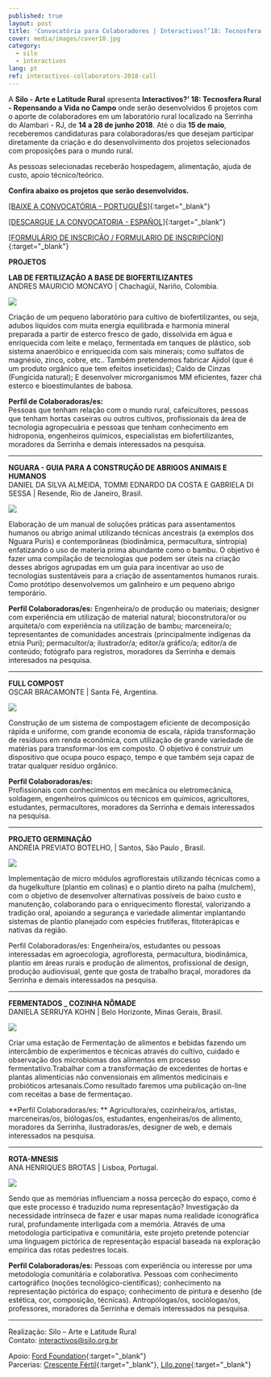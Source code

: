 ```yaml
---
published: true
layout: post
title: 'Convocatória para Colaboradores | Interactivos?’18: Tecnosfera Rural'
cover: media/images/cover18.jpg
category:
  - silo
  - interactivos
lang: pt
ref: interactivos-collaborators-2018-call
---
```


A **Silo - Arte e Latitude Rural** apresenta **Interactivos?’ 18: Tecnosfera Rural - Repensando a Vida no Campo** onde serão desenvolvidos 6 projetos com o aporte de colaboradores em um laboratório rural localizado na Serrinha do Alambari - RJ, de **14 a 28 de junho 2018**. 
Até o dia **15 de maio**, receberemos candidaturas para colaboradoras/es que desejam participar diretamente da criação e do desenvolvimento dos projetos selecionados com proposições para o mundo rural.

As pessoas selecionadas receberão hospedagem, alimentação, ajuda de custo, apoio técnico/teórico.

**Confira abaixo os projetos que serão desenvolvidos.**

[[BAIXE A CONVOCATÓRIA - PORTUGUÊS]](/media/docs/colaboradores_convocatoria2018_pt.pdf){:target="_blank"}  

[[DESCARGUE LA CONVOCATORIA - ESPAÑOL]](/media/docs/colaboradores_convocatoria2018_es.pdf){:target="_blank"}  

[[FORMULÁRIO DE INSCRIÇÃO / FORMULARIO DE INSCRIPCÍON]](https://goo.gl/forms/amYApFsHuv0P8ES62){:target="_blank"}


__PROJETOS__

**LAB DE FERTILIZAÇÃO A BASE DE BIOFERTILIZANTES**  
ANDRES MAURICIO MONCAYO | Chachagüí, Nariño, Colombia.

![](/media/images/biofertilizantes.jpg)

Criação de um pequeno laboratório para cultivo de biofertilizantes, ou seja, adubos líquidos com muita energia equilibrada e harmonia mineral preparada a partir de esterco fresco de gado, dissolvida em água e enriquecida com leite e melaço, fermentada em tanques de plástico, sob sistema anaeróbico e enriquecida com sais minerais; como sulfatos de magnésio, zinco, cobre, etc.. Também pretendemos fabricar Ajidol (que é um produto orgânico que tem efeitos inseticidas); Caldo de Cinzas (Fungicida natural); E desenvolver microrganismos MM eficientes, fazer chá esterco e bioestimulantes de babosa.

**Perfil de Colaboradoras/es:**  
Pessoas que tenham relação com o mundo rural, cafeicultores, pessoas que tenham hortas caseiras ou outros cultivos, profissionais da área de  tecnologia agropecuária e pessoas que tenham conhecimento em hidroponia, engenheiros químicos, especialistas em biofertilizantes, moradores da Serrinha e demais interessados na pesquisa. 
  
  
-------------------------------------------------------------------------------------------------------      
  
**NGUARA - GUIA PARA A CONSTRUÇÃO DE ABRIGOS ANIMAIS E HUMANOS**  
DANIEL DA SILVA ALMEIDA, TOMMI EDNARDO DA COSTA E GABRIELA DI SESSA |  Resende, Rio de Janeiro, Brasil.  
  
![](/media/images/bambu.jpg)
  
Elaboração de um manual de soluções práticas para assentamentos humanos ou abrigo animal utilizando técnicas ancestrais (a exemplos dos Nguara Puris) e contemporâneas (biodinâmica, permacultura, sintropia) enfatizando o uso de materia prima abundante como o bambu. O objetivo é fazer uma compilação de tecnologias que podem ser úteis na criação desses abrigos agrupadas em um guia para incentivar ao uso de tecnologias sustentáveis para a criação de assentamentos humanos rurais. Como protótipo desenvolvemos um galinheiro e um pequeno abrigo temporário. 
								
**Perfil Colaboradoras/es:**
Engenheira/o de produção ou materiais; designer com experiência em utilização de material natural; bioconstrutora/or ou arquiteta/o com experiência na utilização de bambu; marceneira/o; tepresentantes de comunidades ancestrais (principalmente indígenas da etnia Puri); permacultor/a; ilustrador/a; editor/a gráfico/a; editor/a de conteúdo; fotógrafo para registros, moradores da Serrinha e demais interesados na pesquisa.
  
  
-------------------------------------------------------------------------------------------------------
   
   
**FULL COMPOST**    
OSCAR BRACAMONTE | Santa Fé, Argentina.  
  
![](/media/images/fullcompost.jpg)
  
Construção de um sistema de compostagem eficiente de decomposição rápida e uniforme, com grande economia de escala, rápida transformação de resíduos em renda econômica, com utilização de grande variedade de matérias para transformar-los em composto. O objetivo é construir um dispositivo que ocupa pouco espaço, tempo e que também seja capaz de tratar qualquer resíduo orgânico.

**Perfil Colaboradoras/es:**					
Profissionais com conhecimentos em mecânica ou eletromecânica, soldagem, engenheiros químicos ou técnicos em químicos, agricultores, estudantes, permacultores, moradores da Serrinha e demais interessados na pesquisa. 

  
-------------------------------------------------------------------------------------------------------       
        
**PROJETO GERMINAÇÃO**  
ANDRÉIA PREVIATO BOTELHO,  | Santos, São Paulo , Brasil.  
  
![](/media/images/germinacao.jpg)
  
Implementação de micro módulos agroflorestais utilizando técnicas como a da hugelkulture (plantio em colinas) e o plantio direto na palha (mulchem), com o objetivo de desenvolver alternativas possíveis de baixo custo e manutenção, colaborando para o enriquecimento florestal, valorizando a tradição oral, apoiando a segurança e variedade alimentar implantando sistemas de plantio planejado com espécies frutíferas, fitoterápicas e nativas da região.
 
Perfil Colaboradoras/es: 
Engenheira/os, estudantes ou pessoas interessadas em agroecologia, agrofloresta, permacultura, biodinâmica, plantio em áreas rurais e produção de alimentos, profissional de design, produção audiovisual, gente que gosta de trabalho braçal, moradores da Serrinha e demais interessados na pesquisa.
  
  
-------------------------------------------------------------------------------------------------------
  
  
**FERMENTADOS _ COZINHA NÔMADE**  
DANIELA SERRUYA KOHN | Belo Horizonte, Minas Gerais, Brasil.  
  
![](/media/images/fermentados.jpg)

Criar uma estação de Fermentação de alimentos e bebidas fazendo um intercâmbio de experimentos e técnicas através do cultivo, cuidado e observação dos microbiomas dos alimentos em processo fermentativo.Trabalhar com a transformação de excedentes de hortas e plantas alimentícias não convensionais em alimentos medicinais e probióticos artesanais.Como resultado faremos uma publicação on-line com receitas a base de fermentaçao. 
 
**Perfil Colaboradoras/es: **
Agricultora/es, cozinheira/os, artistas, marceneiras/os, biólogas/os, estudantes, engenheiras/os de alimento, moradores da Serrinha, ilustradoras/es, designer de web, e demais interessados na pesquisa. 

  
-------------------------------------------------------------------------------------------------------      
      
**ROTA-MNESIS**  
ANA HENRIQUES BROTAS | Lisboa, Portugal.  
  
![](/media/images/mapas.jpg)
  
Sendo que as memórias influenciam a nossa perceção do espaço, como é que este processo é traduzido numa representação?
Investigação da necessidade intrínseca de fazer e usar mapas numa realidade iconográfica rural, profundamente interligada com a memória. Através de uma metodologia participativa e comunitária, este projeto pretende potenciar uma linguagem pictórica de representação espacial baseada na exploração empírica das rotas pedestres locais.
   
**Perfil Colaboradoras/es:**
Pessoas com experiência ou interesse por uma metodologia comunitária e colaborativa. Pessoas com conhecimento cartográfico (noções tecnológico-científicas); conhecimento na representação pictórica do espaço; conhecimento de pintura e desenho (de estética, cor, composição, técnicas). Antropólogas/os, sociólogas/os, professores, moradores da Serrinha e demais interessados na pesquisa. 
 
  
-------------------------------------------------------------------------------------------------------      
   

  
Realização: Silo – Arte e Latitude Rural  
Contato: [interactivos@silo.org.br](mailto:interactivos@silo.org.br)

Apoio: [Ford Foundation](https://www.fordfoundation.org/){:target="_blank"}  
Parcerias: [Crescente Fértil](http://crescentefertil.org.br/){:target="_blank"}, [Lilo.zone](http://www.lilo.zone/){:target="_blank"}
